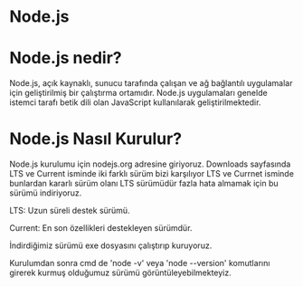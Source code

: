 # Node.js

# Node.js nedir?
Node.js, açık kaynaklı, sunucu tarafında çalışan ve ağ bağlantılı uygulamalar için geliştirilmiş bir çalıştırma ortamıdır. Node.js uygulamaları genelde istemci tarafı betik dili 
olan JavaScript kullanılarak geliştirilmektedir.

# Node.js Nasıl Kurulur?
Node.js kurulumu için nodejs.org adresine giriyoruz. Downloads sayfasında LTS ve Current isminde iki farklı sürüm bizi karşılıyor LTS ve Currnet isminde bunlardan kararlı sürüm olanı LTS sürümüdür fazla hata almamak için bu sürümü indiriyoruz.

<p>LTS: Uzun süreli destek sürümü.</p>
<p>Current: En son özellikleri destekleyen sürümdür.</p>

<p>
İndirdiğimiz sürümü exe dosyasını çalıştırıp kuruyoruz.
</p>
<p>Kurulumdan sonra cmd de 'node -v' veya 'node --version' komutlarını girerek kurmuş olduğumuz sürümü görüntüleyebilmekteyiz.  </p>







